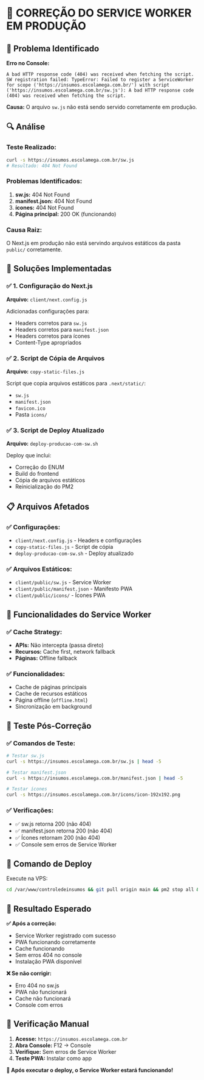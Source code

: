 # 🔧 CORREÇÃO DO SERVICE WORKER EM PRODUÇÃO

## 🐛 Problema Identificado

**Erro no Console:**
```
A bad HTTP response code (404) was received when fetching the script.
SW registration failed: TypeError: Failed to register a ServiceWorker for scope ('https://insumos.escolamega.com.br/') with script ('https://insumos.escolamega.com.br/sw.js'): A bad HTTP response code (404) was received when fetching the script.
```

**Causa:** O arquivo `sw.js` não está sendo servido corretamente em produção.

## 🔍 Análise

### Teste Realizado:
```bash
curl -s https://insumos.escolamega.com.br/sw.js
# Resultado: 404 Not Found
```

### Problemas Identificados:
1. **sw.js:** 404 Not Found
2. **manifest.json:** 404 Not Found  
3. **ícones:** 404 Not Found
4. **Página principal:** 200 OK (funcionando)

### Causa Raiz:
O Next.js em produção não está servindo arquivos estáticos da pasta `public/` corretamente.

## 🔧 Soluções Implementadas

### ✅ 1. Configuração do Next.js
**Arquivo:** `client/next.config.js`

Adicionadas configurações para:
- Headers corretos para `sw.js`
- Headers corretos para `manifest.json`
- Headers corretos para ícones
- Content-Type apropriados

### ✅ 2. Script de Cópia de Arquivos
**Arquivo:** `copy-static-files.js`

Script que copia arquivos estáticos para `.next/static/`:
- `sw.js`
- `manifest.json`
- `favicon.ico`
- Pasta `icons/`

### ✅ 3. Script de Deploy Atualizado
**Arquivo:** `deploy-producao-com-sw.sh`

Deploy que inclui:
- Correção do ENUM
- Build do frontend
- Cópia de arquivos estáticos
- Reinicialização do PM2

## 📋 Arquivos Afetados

### ✅ Configurações:
- `client/next.config.js` - Headers e configurações
- `copy-static-files.js` - Script de cópia
- `deploy-producao-com-sw.sh` - Deploy atualizado

### ✅ Arquivos Estáticos:
- `client/public/sw.js` - Service Worker
- `client/public/manifest.json` - Manifesto PWA
- `client/public/icons/` - Ícones PWA

## 🎯 Funcionalidades do Service Worker

### ✅ Cache Strategy:
- **APIs:** Não intercepta (passa direto)
- **Recursos:** Cache first, network fallback
- **Páginas:** Offline fallback

### ✅ Funcionalidades:
- Cache de páginas principais
- Cache de recursos estáticos
- Página offline (`offline.html`)
- Sincronização em background

## 🧪 Teste Pós-Correção

### ✅ Comandos de Teste:
```bash
# Testar sw.js
curl -s https://insumos.escolamega.com.br/sw.js | head -5

# Testar manifest.json
curl -s https://insumos.escolamega.com.br/manifest.json | head -5

# Testar ícones
curl -s https://insumos.escolamega.com.br/icons/icon-192x192.png
```

### ✅ Verificações:
- ✅ sw.js retorna 200 (não 404)
- ✅ manifest.json retorna 200 (não 404)
- ✅ Ícones retornam 200 (não 404)
- ✅ Console sem erros de Service Worker

## 🚀 Comando de Deploy

Execute na VPS:
```bash
cd /var/www/controledeinsumos && git pull origin main && pm2 stop all && node fix-producao-enum.js && npm install && cd client && npm run build && node copy-static-files.js && cd .. && pm2 start all
```

## 🎉 Resultado Esperado

**✅ Após a correção:**
- Service Worker registrado com sucesso
- PWA funcionando corretamente
- Cache funcionando
- Sem erros 404 no console
- Instalação PWA disponível

**❌ Se não corrigir:**
- Erro 404 no sw.js
- PWA não funcionará
- Cache não funcionará
- Console com erros

## 🔧 Verificação Manual

1. **Acesse:** `https://insumos.escolamega.com.br`
2. **Abra Console:** F12 → Console
3. **Verifique:** Sem erros de Service Worker
4. **Teste PWA:** Instalar como app

**🎉 Após executar o deploy, o Service Worker estará funcionando!** 